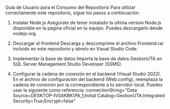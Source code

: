 Guía de Usuario para el Consumo del Repositorio
Para utilizar correctamente este repositorio, sigue los pasos a continuación:

1. Instalar Node.js
Asegúrate de tener instalado la ultima version Node.js disponible en la pagina oficial en tu equipo. Puedes descargarlo desde nodejs.org.

2. Descargar el frontend
Descarga y descomprime el archivo Frontend.rar incluido en este repositorio y abrelo en Visual Studio Code.

3. Implementar la base de datos
Importa la base de datos GestionUTA en SQL Server Management Studio Developer (SSMS).

4. Configurar la cadena de conexión en el backend (Visual Studio 2022).
En el archivo de configuración del backend (Web.config), reemplaza la cadena de conexión por la correspondiente a tu servidor local.
Puedes usar la siguiente como referencia: connectionString="Data Source=DESKTOP-IVSAKBK\PA_1;Initial Catalog=GestionUTA;Integrated Security=True;Encrypt=false"
